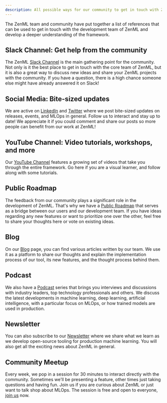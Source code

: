 ```yaml
---
description: All possible ways for our community to get in touch with ZenML.
---
```


The ZenML team and community have put together a list of references
that can be used to get in touch with the development team of ZenML and 
develop a deeper understanding of the framework.

## Slack Channel: Get help from the community 

The ZenML [Slack Channel](https://zenml.io/slack-invite) is the main gathering 
point for the community. Not only is it the best place to get in touch with the 
core team of ZenML, but it is also a great way to discuss new ideas and share 
your ZenML projects with the community. If you have a question, there is 
a high chance someone else might have already answered it on Slack!

## Social Media: Bite-sized updates

We are active on [LinkedIn](https://www.linkedin.com/company/zenml) and 
[Twitter](https://twitter.com/zenml_io) where we post bite-sized updates on releases, 
events, and MLOps in general. Follow us to interact and stay up to date!
We appreciate it if you could comment and share our posts so more people can benefit from our work at ZenML!

## YouTube Channel: Video tutorials, workshops, and more

Our [YouTube Channel](https://www.youtube.com/c/ZenML)
features a growing set of videos that take you through the entire framework. 
Go here if you are a visual learner, and follow along with some tutorials.

## Public Roadmap

The feedback from our community plays a significant role in the development
of ZenML. That's why we have a [Public Roadmap](https://zenml.hellonext.co/roadmap) 
that serves as a bridge between our users and our development team. If you 
have ideas regarding any new features or want to prioritize one over 
the other, feel free to share your thoughts here or vote on existing ideas.

## Blog

On our [Blog](https://blog.zenml.io/) page, you can find various articles written by our team. We use 
it as a platform to share our thoughts and explain the implementation process 
of our tool, its new features, and the thought process behind them.

## Podcast

We also have a [Podcast](https://podcast.zenml.io/) series that brings you 
interviews and discussions with industry leaders, top technology professionals 
and others. We discuss the latest developments in machine learning, deep 
learning, artificial intelligence, with a particular focus on MLOps, or how 
trained models are used in production.

## Newsletter

You can also subscribe to our [Newsletter](https://zenml.substack.com/) where
we share what we learn as we develop open-source tooling for production 
machine learning. You will also get all the exciting news about ZenML in 
general.

## Community Meetup

Every week, we pop in a session for 30 minutes to interact directly with the 
community. Sometimes we'll be presenting a feature, other times just taking 
questions and having fun. Join us if you are curious about ZenML or just want 
to talk shop about MLOps. The session is free and open to everyone, 
[join us](https://zenml.io/meet) now.

